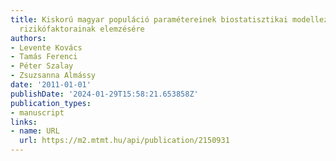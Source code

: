 ```yaml
---
title: Kiskorú magyar populáció paramétereinek biostatisztikai modellezése az obesitas
  rizikófaktorainak elemzésére
authors:
- Levente Kovács
- Tamás Ferenci
- Péter Szalay
- Zsuzsanna Almássy
date: '2011-01-01'
publishDate: '2024-01-29T15:58:21.653858Z'
publication_types:
- manuscript
links:
- name: URL
  url: https://m2.mtmt.hu/api/publication/2150931
---
```

